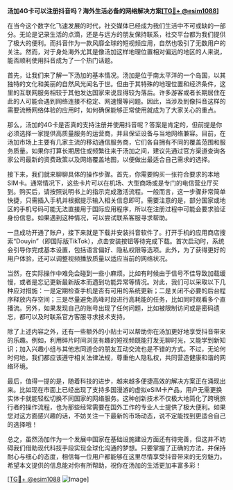 **汤加4G卡可以注册抖音吗？海外生活必备的网络解决方案[[TG💪+ @esim1088](https://t.me/s/esim1088)]**

在当今这个数字化飞速发展的时代，社交媒体已经成为我们生活中不可或缺的一部分。无论是记录生活的点滴，还是与远方的朋友保持联系，社交平台都为我们提供了极大的便利。而抖音作为一款风靡全球的短视频应用，自然也吸引了无数用户的关注。然而，对于身处海外尤其是像汤加这样地理位置相对偏远的地区的人来说，能否顺利使用抖音成为了一个热门话题。

首先，让我们来了解一下汤加的基本情况。汤加是位于南太平洋的一个岛国，以其独特的文化和美丽的自然风光闻名于世。但由于其特殊的地理位置和经济条件，这里的互联网服务相较于其他发达国家来说显得较为落后。许多游客或者长期居住在此的人可能会遇到网络连接不稳定、网速慢等问题。因此，当涉及到像抖音这样的需要流畅网络体验的应用时，如何确保能够正常使用就成为了大家关心的重点。

那么，汤加的4G卡是否真的支持注册并使用抖音呢？答案是肯定的，但前提是你必须选择一家提供高质量服务的运营商，并且保证设备与当地网络兼容。目前，在汤加市场上主要有几家主流的移动通信服务商，它们各自拥有不同的覆盖范围和服务质量。如果你打算长期居住或频繁往来于汤加之间，建议先通过官方渠道查询各家公司最新的资费政策以及网络覆盖地图，以便做出最适合自己需求的选择。

接下来，我们就来聊聊具体的操作步骤。首先，你需要购买一张符合要求的本地SIM卡。通常情况下，这些卡片可以在机场、大型商场或是专门的电信营业厅买到。购买后，请按照说明书上的指示完成激活流程。一般而言，这一步骤非常简单快捷，只需插入手机并根据提示输入相关信息即可。需要注意的是，部分国家或地区的手机号码可能无法直接用于国际应用程序，所以在注册过程中可能会要求验证身份信息。如果遇到这种情况，可以尝试联系客服寻求帮助。

一旦成功开通了账户，接下来就是下载并安装抖音软件了。打开手机的应用商店搜索“Douyin”（即国际版TikTok），点击安装按钮等待完成下载。首次启动时，系统会引导你完成基本设置，包括语言偏好、隐私权限等选项。此外，为了获得更好的用户体验，还可以调整视频播放质量以适应当前的网络状况。

当然，在实际操作中难免会碰到一些小麻烦。比如有时候由于信号不佳导致加载缓慢，或者是忘记更新最新版本而遇到功能异常等情况。对此，我们可以采取以下几种应对措施：一是定期检查手机是否有可用的系统更新；二是关闭不必要的后台程序释放内存空间；三是尽量避免高峰时段进行高耗能的任务，比如同时观看多个直播流。另外，如果发现自己的账号出现了任何问题，比如被限制访问或是密码遗忘，都可以及时联系官方客服寻求技术支持。

除了上述内容之外，还有一些额外的小贴士可以帮助你在汤加更好地享受抖音带来的乐趣。例如，利用碎片时间浏览有趣的短视频既能打发无聊时光，又能学到新知识；加入兴趣小组与其他志同道合的朋友互动交流也是不错的方式。不过，无论何时何地，我们都应该遵守相关法律法规，尊重他人隐私权，共同营造健康和谐的网络环境。

最后，值得一提的是，随着科技的进步，越来越多便捷高效的解决方案正在涌现出来。比如现在市面上已经出现了支持多国漫游的虚拟eSIM卡产品，用户无需更换实体卡就能轻松切换不同国家的网络服务。这种创新技术不仅极大地简化了跨境旅行者的操作流程，也为那些经常需要在国外工作的专业人士提供了极大便利。如果您对这方面感兴趣的话，不妨关注一下最新的市场动态，说不定能找到更适合自己的选择哦！

总之，虽然汤加作为一个发展中国家在基础设施建设方面还有待完善，但这并不妨碍我们借助现代科技手段实现全球化沟通的梦想。只要掌握了正确的方法，并保持耐心与细心的态度，相信每一位用户都能够在这里尽情享受抖音带来的无穷魅力。希望本文提供的信息能对你有所帮助，祝你在汤加的生活更加丰富多彩！

[[TG💪+ @esim1088](https://t.me/s/esim1088) ![Image](https://i.postimg.cc/4NQfJmqS/Snipaste-2025-05-13-00-14-12.png)]